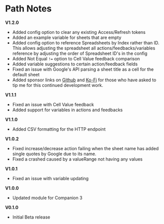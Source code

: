 # Path Notes

**V1.2.0**
- Added config option to clear any existing Access/Refresh tokens
- Added an example variable for sheets that are empty
- Added config option to reference Spreadsheets by Index rather than ID. This allows adjusting the spreadsheet all actions/feedbacks/variables reference by adjusting the order of Spreadsheet ID's in the config
- Added Not Equal `!=` option to Cell Value feedback comparison
- Added variable suggestions to certain action/feedback fields
- Fixed an issue with Google's API parsing a sheet title as a cell for the default sheet
- Added sponsor links on [Github](https://github.com/sponsors/thedist) and [Ko-Fi](https://ko-fi.com/thedist) for those who have asked to tip me for this continued development work.

**V1.1.1**
- Fixed an issue with Cell Value feedback
- Added support for variables in actions and feedbacks

**V1.1.0**
- Added CSV formatting for the HTTP endpoint

**V1.0.2**
- Fixed increase/decrease action failing when the sheet name has added single quotes by Google due to its name.
- Fixed a crashed caused by a valueRange not having any values

**V1.0.1**
- Fixed an issue with variable updating


**V1.0.0**
- Updated module for Companion 3


**V0.1.0**
- Initial Beta release
